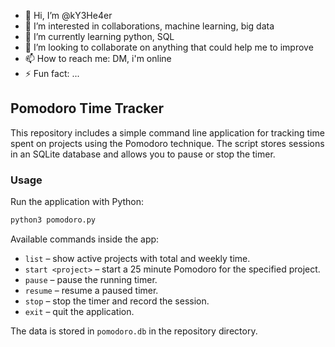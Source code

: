- 👋 Hi, I’m @kY3He4er
- 👀 I’m interested in collaborations, machine learning, big data
- 🌱 I’m currently learning python, SQL
- 💞️ I’m looking to collaborate on anything that could help me to improve
- 📫 How to reach me: DM, i'm online
- ⚡ Fun fact: ...

<!---
kY3He4er/kY3He4er is a ✨ special ✨ repository because its `README.md` (this file) appears on your GitHub profile.
You can click the Preview link to take a look at your changes.
--->

## Pomodoro Time Tracker

This repository includes a simple command line application for tracking time spent on projects using the Pomodoro technique. The script stores sessions in an SQLite database and allows you to pause or stop the timer.

### Usage

Run the application with Python:

```bash
python3 pomodoro.py
```

Available commands inside the app:

- `list` – show active projects with total and weekly time.
- `start <project>` – start a 25 minute Pomodoro for the specified project.
- `pause` – pause the running timer.
- `resume` – resume a paused timer.
- `stop` – stop the timer and record the session.
- `exit` – quit the application.

The data is stored in `pomodoro.db` in the repository directory.

